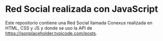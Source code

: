 # Red Social realizada con JavaScript

Este repositorio contiene una Red Social llamada Conexus realizada en HTML, CSS y JS y donde se uso la API de https://jsonplaceholder.typicode.com/posts.

